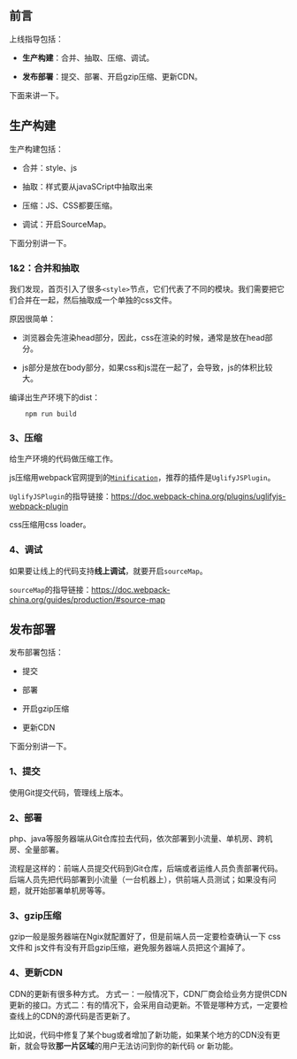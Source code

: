 

## 前言

上线指导包括：

- **生产构建**：合并、抽取、压缩、调试。


- **发布部署**：提交、部署、开启gzip压缩、更新CDN。

下面来讲一下。

## 生产构建

生产构建包括：

- 合并：style、js

- 抽取：样式要从javaSCript中抽取出来

- 压缩：JS、CSS都要压缩。

- 调试：开启SourceMap。

下面分别讲一下。

### 1&2：合并和抽取

我们发现，首页引入了很多`<style>`节点，它们代表了不同的模块。我们需要把它们合并在一起，然后抽取成一个单独的css文件。

原因很简单：

- 浏览器会先渲染head部分，因此，css在渲染的时候，通常是放在head部分。

- js部分是放在body部分，如果css和js混在一起了，会导致，js的体积比较大。


编译出生产环境下的dist：

```
	npm run build
```


### 3、压缩

给生产环境的代码做压缩工作。

js压缩用webpack官网提到的[`Minification`](https://doc.webpack-china.org/guides/production/#minification)，推荐的插件是`UglifyJSPlugin`。

`UglifyJSPlugin`的指导链接：<https://doc.webpack-china.org/plugins/uglifyjs-webpack-plugin>

css压缩用css loader。


### 4、调试

如果要让线上的代码支持**线上调试**，就要开启`sourceMap`。

`sourceMap`的指导链接：<https://doc.webpack-china.org/guides/production/#source-map>


## 发布部署

发布部署包括：

- 提交

- 部署

- 开启gzip压缩

- 更新CDN

下面分别讲一下。


### 1、提交

使用Git提交代码，管理线上版本。

### 2、部署

php、java等服务器端从Git仓库拉去代码，依次部署到小流量、单机房、跨机房、全量部署。

流程是这样的：前端人员提交代码到Git仓库，后端或者运维人员负责部署代码。后端人员先把代码部署到小流量（一台机器上），供前端人员测试；如果没有问题，就开始部署单机房等等。

### 3、gzip压缩

gzip一般是服务器端在Ngix就配置好了，但是前端人员一定要检查确认一下 css 文件和 js文件有没有开启gzip压缩，避免服务器端人员把这个漏掉了。

### 4、更新CDN

CDN的更新有很多种方式。 方式一：一般情况下，CDN厂商会给业务方提供CDN更新的接口。方式二：有的情况下，会采用自动更新。不管是哪种方式，一定要检查线上的CDN的源代码是否更新了。

比如说，代码中修复了某个bug或者增加了新功能，如果某个地方的CDN没有更新，就会导致**那一片区域**的用户无法访问到你的新代码 or 新功能。










